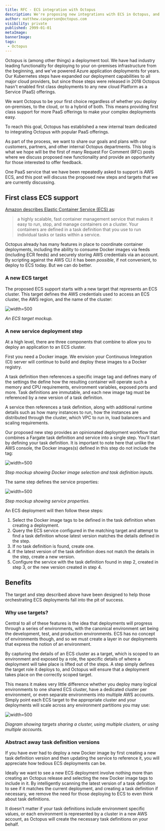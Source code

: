```yaml
---
title: RFC - ECS integration with Octopus
description: We're proposing new integrations with ECS in Octopus, and want your feedback!
author: matthew.casperson@octopus.com
visibility: private
published: 2999-01-01
metaImage: 
bannerImage: 
tags:
 - Octopus
---
```


Octopus is (among other things) a deployment tool. We have had industry leading functionality for deploying to your on-premises infrastructure from the beginning, and we've powered Azure application deployments for years. Our Kubernetes steps have expanded our deployment capabilities to all major cloud providers, but since those steps were released in 2018 Octopus hasn't enabled first class deployments to any new cloud Platform as a Service (PaaS) offerings.

We want Octopus to be your first choice regardless of whether you deploy on-premises, to the cloud, or to a hybrid of both. This means providing first class support for more PaaS offerings to make your complex deployments easy.

To reach this goal, Octopus has established a new internal team dedicated to integrating Octopus with popular PaaS offerings.

As part of the process, we want to share our goals and plans with our customers, partners, and other internal Octopus departments. This blog is what we hope will be the first of many Request For Comment (RFC) posts where we discuss proposed new functionality and provide an opportunity for those interested to offer feedback.

One PaaS service that we have been repeatedly asked to support is AWS ECS, and this post will discuss the proposed new steps and targets that we are currently discussing.

## First class ECS support

[Amazon describes Elastic Container Service (ECS) as](https://docs.aws.amazon.com/AmazonECS/latest/developerguide/Welcome.html):

> a highly scalable, fast container management service that makes it easy to run, stop, and manage containers on a cluster. Your containers are defined in a task definition that you use to run individual tasks or tasks within a service.

Octopus already has many features in place to coordinate container deployments, including the ability to consume Docker images via feeds (including ECR feeds) and securely storing AWS credentials via an account. By scripting against the AWS CLI it has been *possible*, if not convenient, to deploy to ECS today. But we can do better.

### A new ECS target

The proposed ECS support starts with a new target that represents an ECS cluster. This target defines the AWS credentials used to access an ECS cluster, the AWS region, and the name of the cluster:

![](https://via.placeholder.com/500x300 "width=500")

*An ECS target mockup.*

### A new service deployment step

At a high level, there are three components that combine to allow you to deploy an application to an ECS cluster.

First you need a Docker image. We envision your Continuous Integration (CI) server will continue to build and deploy these images to a Docker registry.

A task definition then references a specific image tag and defines many of the settings the define how the resulting container will operate such a memory and CPU requirements, environment variables, exposed ports and more. Task definitions are immutable, and each new image tag must be referenced by a new version of a task definition.

A service then references a task definition, along with additional runtime details such as how many instances to run, how the instances are distributed through the cluster, which VPC to run in, load balancers and scaling requirements.

Our proposed new step provides an opinionated deployment workflow that combines a Fargate task definition and service into a single step. You'll start by defining your task definition. It is important to note here that unlike the AWS console, the Docker images(s) defined in this step do not include the tag:

![](https://via.placeholder.com/500x300 "width=500")

*Step mockup showing Docker image selection and task definition inputs.*

The same step defines the service properties:

![](https://via.placeholder.com/500x300 "width=500")

*Step mockup showing service properties.*

An ECS deployment will then follow these steps:
1. Select the Docker image tags to be defined in the task definition when creating a deployment.
2. Query the ECS service configured in the matching target and attempt to find a task definition whose latest version matches the details defined in the step.
3. If no task definition is found, create one.
4. If the latest version of the task definition does not match the details in the step, create a new version.
5. Configure the service with the task definition found in step 2, created in step 3, or the new version created in step 4.

## Benefits

The target and step described above have been designed to help those orchestrating ECS deployments fall into the pit of success.

### Why use targets?

Central to all of these features is the idea that deployments will progress through a series of environments, with the canonical environment set being the development, test, and production environments. ECS has no concept of environments though, and so we must create a layer in our deployments that express the notion of an environment.

By capturing the details of an ECS cluster as a target, which is scoped to an environment and exposed by a role, the specific details of where a deployment will take place is lifted out of the steps. A step simply defines the target role it deploys to, and Octopus will ensure that a deployment takes place on the correctly scoped target.

This means it makes very little difference whether you deploy many logical environments to one shared ECS cluster, have a dedicated cluster per environment, or even separate environments into multiple AWS accounts. Simply point each ECS target to the appropriate cluster and your deployments will scale across any environment partitions you may use:

![](https://via.placeholder.com/500x300 "width=500")

*Diagram showing targets sharing a cluster, using multiple clusters, or using multiple accounts.*

### Abstract away task definition versions

If you have ever had to deploy a new Docker image by first creating a new task definition version and then updating the service to reference it, you will appreciate how tedious ECS deployments can be.

Ideally we want to see a new ECS deployment involve nothing more than creating an Octopus release and selecting the new Docker image tags to include in it. By intelligently scanning the latest version of a task definition to see if it matches the current deployment, and creating a task definition if necessary, we remove the need for those deploying to ECS to even think about task definitions.

It doesn't matter if your task definitions include environment specific values, or each environment is represented by a cluster in a new AWS account, as Octopus will create the necessary task definitions on your behalf.

